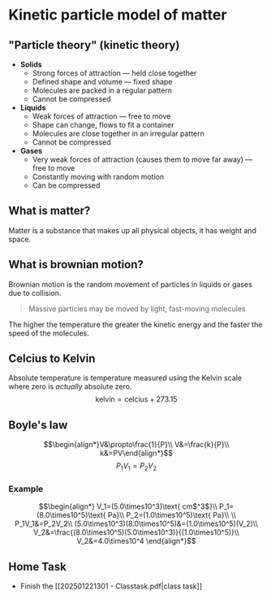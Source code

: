 # Kinetic particle model of matter
## "Particle theory" (kinetic theory)
- **Solids**
	- Strong forces of attraction ― held close together
	- Defined shape and volume ― fixed shape
	- Molecules are packed in a regular pattern
	- Cannot be compressed
- **Liquids**
	- Weak forces of attraction ― free to move
	- Shape can change, flows to fit a container
	- Molecules are close together in an irregular pattern
	- Cannot be compressed
- **Gases**
	- Very weak forces of attraction (causes them to move far away) ― free to move
	- Constantly moving with random motion
	- Can be compressed
## What is matter?
Matter is a substance that makes up all physical objects, it has weight and space.
## What is brownian motion?
Brownian motion is the random movement of particles in liquids or gases due to collision.
> Massive particles may be moved by light, fast-moving molecules

The higher the temperature the greater the kinetic energy and the faster the speed of the molecules.
## Celcius to Kelvin
Absolute temperature is temperature measured using the Kelvin scale where zero is *actually* absolute zero.
$$\text{kelvin}=\text{celcius}+273.15$$
## Boyle's law
$$\begin{align*}V&\propto\frac{1}{P}\\ V&=\frac{k}{P}\\ k&=PV\end{align*}$$
$$P_1V_1=P_2V_2$$
### Example
$$\begin{align*}
V_1=(5.0\times10^3)\text{ cm$^3$}\\
P_1=(8.0\times10^5)\text{ Pa}\\
P_2=(1.0\times10^5)\text{ Pa}\\
\\
P_1V_1&=P_2V_2\\
(5.0\times10^3)(8.0\times10^5)&=(1.0\times10^5)(V_2)\\
V_2&=\frac{(8.0\times10^5)(5.0\times10^3)}{(1.0\times10^5)}\\
V_2&=4.0\times10^4
\end{align*}$$
## Home Task
- Finish the [[202501221301 - Classtask.pdf|class task]]
